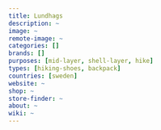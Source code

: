 ```yaml
---
title: Lundhags
description: ~
image: ~
remote-image: ~
categories: []
brands: []
purposes: [mid-layer, shell-layer, hike]
types: [hiking-shoes, backpack]
countries: [sweden]
website: ~
shop: ~
store-finder: ~
about: ~
wiki: ~
---
```

